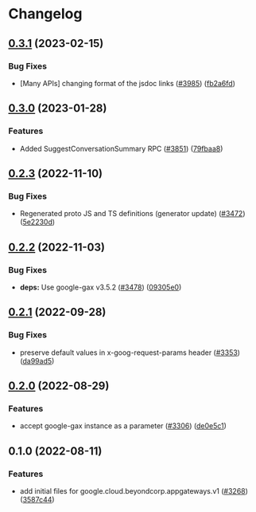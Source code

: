 # Changelog

## [0.3.1](https://github.com/googleapis/google-cloud-node/compare/appgateways-v0.3.0...appgateways-v0.3.1) (2023-02-15)


### Bug Fixes

* [Many APIs] changing format of the jsdoc links ([#3985](https://github.com/googleapis/google-cloud-node/issues/3985)) ([fb2a6fd](https://github.com/googleapis/google-cloud-node/commit/fb2a6fdbd9dcf2ae91b3767629d71f0970d0712c))

## [0.3.0](https://github.com/googleapis/google-cloud-node/compare/appgateways-v0.2.3...appgateways-v0.3.0) (2023-01-28)


### Features

* Added SuggestConversationSummary RPC ([#3851](https://github.com/googleapis/google-cloud-node/issues/3851)) ([79fbaa8](https://github.com/googleapis/google-cloud-node/commit/79fbaa833d08738fa37aa37158ddb5b1c91710e1))

## [0.2.3](https://github.com/googleapis/google-cloud-node/compare/appgateways-v0.2.2...appgateways-v0.2.3) (2022-11-10)


### Bug Fixes

* Regenerated proto JS and TS definitions (generator update) ([#3472](https://github.com/googleapis/google-cloud-node/issues/3472)) ([5e2230d](https://github.com/googleapis/google-cloud-node/commit/5e2230dfc4302bb2ac9628ff4200eb46509e103d))

## [0.2.2](https://github.com/googleapis/google-cloud-node/compare/appgateways-v0.2.1...appgateways-v0.2.2) (2022-11-03)


### Bug Fixes

* **deps:** Use google-gax v3.5.2 ([#3478](https://github.com/googleapis/google-cloud-node/issues/3478)) ([09305e0](https://github.com/googleapis/google-cloud-node/commit/09305e06548b89dc17bb3d3167e2d1e69588caa4))

## [0.2.1](https://github.com/googleapis/google-cloud-node/compare/appgateways-v0.2.0...appgateways-v0.2.1) (2022-09-28)


### Bug Fixes

* preserve default values in x-goog-request-params header ([#3353](https://github.com/googleapis/google-cloud-node/issues/3353)) ([da99ad5](https://github.com/googleapis/google-cloud-node/commit/da99ad57f592a504750d57fdb1c7423734fec069))

## [0.2.0](https://github.com/googleapis/google-cloud-node/compare/appgateways-v0.1.0...appgateways-v0.2.0) (2022-08-29)


### Features

* accept google-gax instance as a parameter ([#3306](https://github.com/googleapis/google-cloud-node/issues/3306)) ([de0e5c1](https://github.com/googleapis/google-cloud-node/commit/de0e5c1172c84a650c6e8fd268b2614f60d1b0ad))

## 0.1.0 (2022-08-11)


### Features

* add initial files for google.cloud.beyondcorp.appgateways.v1 ([#3268](https://github.com/googleapis/google-cloud-node/issues/3268)) ([3587c44](https://github.com/googleapis/google-cloud-node/commit/3587c4412d6380a81ac04a8b582008034f59103e))
